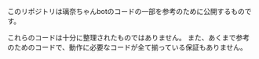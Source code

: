 このリポジトリは璃奈ちゃんbotのコードの一部を参考のために公開するものです。

これらのコードは十分に整理されたものではありません。
また、あくまで参考のためのコードで、動作に必要なコードが全て揃っている保証もありません。
